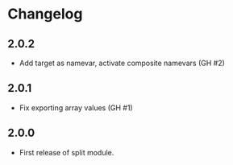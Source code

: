 # Changelog

## 2.0.2

- Add target as namevar, activate composite namevars (GH #2)

## 2.0.1

- Fix exporting array values (GH #1)

## 2.0.0

- First release of split module.
